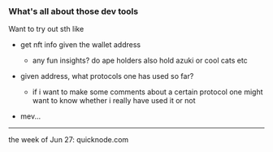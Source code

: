 ### What's all about those dev tools 


Want to try out sth like 
- get nft info given the wallet address 
  - any fun insights? do ape holders also hold azuki or cool cats etc 
  
  
- given address, what protocols one has used so far?
  - if i want to make some comments about a certain protocol one might want to know whether i really have used it or not
  
  
- mev...


---

the week of Jun 27: quicknode.com 

